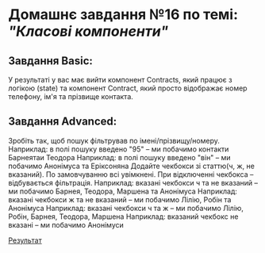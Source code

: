 # Домашнє завдання №16 по темі: *"Класові компоненти"*

## Завдання Basic:

У результаті у вас має вийти компонент Contracts, який працює з логікою (state) та компонент Contract, який просто відображає номер телефону, ім'я та прізвище контакта.

## Завдання Advanced:
Зробіть так, щоб пошук фільтрував по імені/прізвищу/номеру.
Наприклад: в полі пошуку введено "95" – ми побачимо контакти Барнеятаи Теодора
Наприклад: в полі пошуку введено "він" – ми побачимо Анонімуса та Еріксоняна
Додайте чекбокси зі статтю(ч, ж, не вказаний). По замовчуванню всі увімкнені. При відключенні чекбокса – відбувається фільтрація.
Наприклад: вказані чекбокси ч та не вказаний – ми побачимо Барнея, Теодора, Маршена та Анонімуса
Наприклад: вказані чекбокси ж та не вказаний – ми побачимо Лілію, Робін та Анонімуса
Наприклад: вказані чекбокси ч та ж – ми побачимо Лілію, Робін, Барнея, Теодора, Маршена
Наприклад: вказаний чекбокс не вказані – ми побачимо Анонімуси

[Результат](https://contactsbookcursor.netlify.app/)